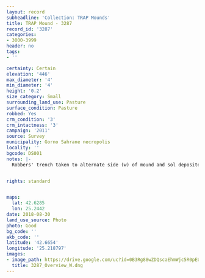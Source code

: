 ```yaml
---
layout: record
subheadline: 'Collection: TRAP Mounds'
title: TRAP Mound - 3287
record_id: '3287'
categories:
- 3000-3999
header: no
tags:
- ''

certainty: Certain
elevation: '446'
max_diameter: '4'
min_diameter: '4'
height: '0.2'
size_category: Small
surrounding_land_use: Pasture
surface_condition: Pasture
robbed: Yes
crm_condition: '3'
crm_intactness: '3'
campaign: '2011'
source: Survey
municipality: Gorno Sahrane necropolis
locality: ''
bgcode: DS001
notes: |-
  Robbers' trench taken to alternate side (w) of mound and sol deposited on east side.


rights: standard


maps:
  lat: 42.6285
  lon: 25.2442
date: 2018-08-30
land_use_source: Photo
photo: Good
bg_code: ''
akb_code: ''
latitude: '42.6654'
longitude: '25.218797'
images:
- image_path: https://drive.google.com/uc?id=0B3Rg88wZDQscaEhmWjc5R0pEUDQ
  title: 3287_Overview_W.dng
---
```

